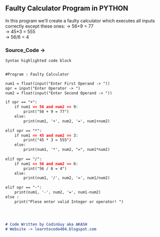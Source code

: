 ## Faulty Calculator Program in PYTHON
In this program we'll create a faulty calculator which executes all inputs correctly except these ones: 
 -> 56+9 = 77                
 -> 45*3 = 555            
 -> 56/6 = 4


### Source_Code ->


```markdown
Syntax highlighted code block


#Program : Faulty Calculator

num1 = float(input("Enter First Operand -> "))
opr = input("Enter Operator -> ")
num2 = float(input("Enter Second Operand -> "))

if opr == "+":
    if num1 == 56 and num2 == 9:
        print("56 + 9 = 77")
    else:
        print(num1, '+', num2, '=', num1+num2)
        
elif opr == "*":
    if num1 == 45 and num2 == 3:
        print("45 * 3 = 555")
    else:
        print(num1, '*', num2, "=", num1*num2)
        
elif opr == "/":
    if num1 == 56 and num2 == 6:
        print("56 / 6 = 4")
    else:
        print(num1, '/', num2, '=', num1/num2)
        
elif opr == "-":
    print(num1, '-', num2, '=', num1-num2)
else :
    print("Plese enter valid Integer or operator! ")




# Code Written by CodinGuy aka AKASH
# Website -> learntocode404.blogspot.com
